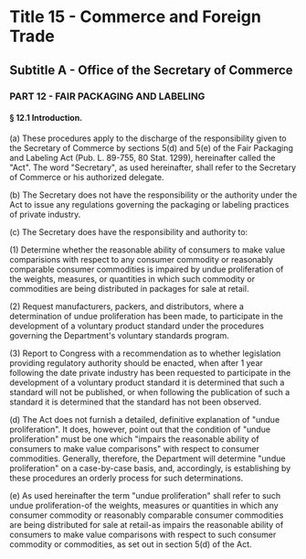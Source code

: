 
# Title 15 - Commerce and Foreign Trade
## Subtitle A - Office of the Secretary of Commerce
### PART 12 - FAIR PACKAGING AND LABELING
#### § 12.1 Introduction.

(a) These procedures apply to the discharge of the responsibility given to the Secretary of Commerce by sections 5(d) and 5(e) of the Fair Packaging and Labeling Act (Pub. L. 89-755, 80 Stat. 1299), hereinafter called the "Act". The word "Secretary", as used hereinafter, shall refer to the Secretary of Commerce or his authorized delegate.

(b) The Secretary does not have the responsibility or the authority under the Act to issue any regulations governing the packaging or labeling practices of private industry.

(c) The Secretary does have the responsibility and authority to:

(1) Determine whether the reasonable ability of consumers to make value comparisions with respect to any consumer commodity or reasonably comparable consumer commodities is impaired by undue proliferation of the weights, measures, or quantities in which such commodity or commodities are being distributed in packages for sale at retail.

(2) Request manufacturers, packers, and distributors, where a determination of undue proliferation has been made, to participate in the development of a voluntary product standard under the procedures governing the Department's voluntary standards program.

(3) Report to Congress with a recommendation as to whether legislation providing regulatory authority should be enacted, when after 1 year following the date private industry has been requested to participate in the development of a voluntary product standard it is determined that such a standard will not be published, or when following the publication of such a standard it is determined that the standard has not been observed.

(d) The Act does not furnish a detailed, definitive explanation of "undue proliferation". It does, however, point out that the condition of "undue proliferation" must be one which "impairs the reasonable ability of consumers to make value comparisons" with respect to consumer commodities. Generally, therefore, the Department will determine "undue proliferation" on a case-by-case basis, and, accordingly, is establishing by these procedures an orderly process for such determinations.

(e) As used hereinafter the term "undue proliferation" shall refer to such undue proliferation-of the weights, measures or quantities in which any consumer commodity or reasonably comparable consumer commodities are being distributed for sale at retail-as impairs the reasonable ability of consumers to make value comparisons with respect to such consumer commodity or commodities, as set out in section 5(d) of the Act.
